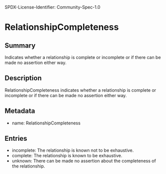 SPDX-License-Identifier: Community-Spec-1.0

# RelationshipCompleteness

## Summary

Indicates whether a relationship is complete or incomplete or if there
can be made no assertion either way.

## Description

RelationshipCompleteness indicates whether a relationship is complete or incomplete or if there
can be made no assertion either way.

## Metadata

- name: RelationshipCompleteness

## Entries

- incomplete: The relationship is known not to be exhaustive.
- complete: The relationship is known to be exhaustive.
- unknown: There can be made no assertion about the completeness of the relationship.


